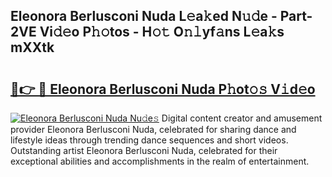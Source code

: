 ## Eleonora Berlusconi Nuda L𝚎a𝚔ed N𝚞𝚍e - Part-2VE Vi𝚍𝚎o P𝚑𝚘tos - H𝚘𝚝 O𝚗𝚕yf𝚊ns L𝚎a𝚔s mXXtk

# <h2><a href="http://kfaan8b.oniu.top/?m=Eleonora+Berlusconi+Nuda">🔗👉 🔴 Eleonora Berlusconi Nuda P𝚑ot𝚘𝚜 V𝚒d𝚎o</a></h2>

[![Eleonora Berlusconi Nuda Nu𝚍e𝚜](https://i.imgur.com/0qMVB7G.gif)](http://kfaan8b.oniu.top/?m=Eleonora+Berlusconi+Nuda)
Digital content creator and amusement provider Eleonora Berlusconi Nuda, celebrated for sharing dance and lifestyle ideas through trending dance sequences and short videos. Outstanding artist Eleonora Berlusconi Nuda, celebrated for their exceptional abilities and accomplishments in the realm of entertainment.  
